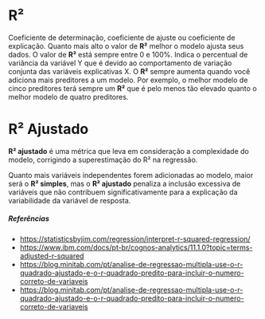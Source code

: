 # R²
Coeficiente de determinação, coeficiente de ajuste ou coeficiente de explicação. Quanto mais alto o valor de **R²** melhor o modelo ajusta seus dados. O valor de **R²** está sempre entre 0 e 100%. Indica o percentual de variância da variável Y que é devido ao comportamento de variação conjunta das variáveis explicativas X. O **R²** sempre aumenta quando você adiciona mais preditores a um modelo.   Por exemplo, o melhor modelo de cinco preditores terá sempre um **R²** que é pelo menos tão elevado quanto o melhor modelo de quatro preditores.

# R² Ajustado
**R² ajustado** é uma métrica que leva em consideração a complexidade do modelo, corrigindo a superestimação do R² na regressão.

Quanto mais variáveis independentes forem adicionadas ao modelo, maior será o **R² simples**, mas o **R² ajustado** penaliza a inclusão excessiva de variáveis que não contribuem significativamente para a explicação da variabilidade da variável de resposta.

##### Referências
- https://statisticsbyjim.com/regression/interpret-r-squared-regression/
- https://www.ibm.com/docs/pt-br/cognos-analytics/11.1.0?topic=terms-adjusted-r-squared
- https://blog.minitab.com/pt/analise-de-regressao-multipla-use-o-r-quadrado-ajustado-e-o-r-quadrado-predito-para-incluir-o-numero-correto-de-variaveis
- https://blog.minitab.com/pt/analise-de-regressao-multipla-use-o-r-quadrado-ajustado-e-o-r-quadrado-predito-para-incluir-o-numero-correto-de-variaveis